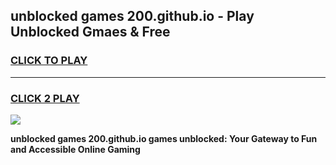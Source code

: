 
## unblocked games 200.github.io - Play Unblocked Gmaes & Free
<h3>
<a href="https://news.freeplayer.one?title=unblocked_games_200.github.io&ref=23F">CLICK TO PLAY</a></h3>
<hr>

<h3>
<a href="https://news.freeplayer.one?title=unblocked_games_200.github.io&ref=23F">CLICK 2 PLAY</a>
  
</h3>

<a href="https://news.freeplayer.one?title=unblocked_games_200.github.io&ref=23F/"><img src="https://clearcache.store/games.png"></a>


**unblocked games 200.github.io games unblocked: Your Gateway to Fun and Accessible Online Gaming**

